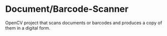 # Document/Barcode-Scanner
OpenCV project that scans documents or barcodes and produces a copy of them in a digital form.
